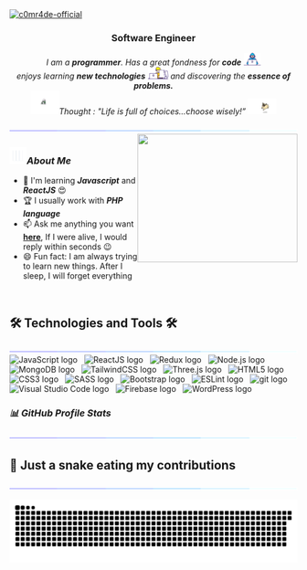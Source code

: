<a href="#" target="_blank">
  <img src="svg/c0mr4de.svg" width="1200" alt="c0mr4de-official" />
</a>
<h3 align="center">Software Engineer</h3>
<p align="center">
  <em>
    I am a <b>programmer</b>. Has a great fondness for <b>code</b> <img src="./images/Developer.gif" width="30px">
    <br>enjoys learning <b>new technologies</b> <img src="./images/Designer.gif" width="36px"> and discovering the <b>essence of problems.</b>
  </em> 
  <br>
  <img src="./images/dog_2.gif" width="50" /><i align="center">Thought : "Life is full of choices…choose wisely!”</i> <img src="./images/dog_1.gif" width="50" />
</p>
 <img src="./images/divider.gif" alt="">
 <img  align="right" width=280 height=225px  src="https://cdn.dribbble.com/users/1059583/screenshots/4171367/coding-freak.gif" width="400" />
 
### <img src="./images/stats.gif" width="30px">***About Me***
* 🌱 I'm learning ***Javascript*** and ***ReactJS*** 😍
* 🏆 I usually work with ***PHP language***
* 📫 Ask me anything you want [**here**](..), If I were alive, I would reply within seconds 😉
* 😄 Fun fact: I am always trying to learn new things. After I sleep, I will forget everything

<br>
<h2>🛠 Technologies and Tools 🛠</h2>
 <img src="./images/divider.gif" alt="">
<!-- https://simpleicons.org/ -->
<span><img src="https://img.shields.io/badge/JavaScript-282C34?logo=javascript&logoColor=F7DF1E" alt="JavaScript logo" title="JavaScript" height="25" /></span>
&nbsp;
<span><img src="https://img.shields.io/badge/ReactJS-282C34?logo=react&logoColor=61DAFB" alt="ReactJS logo" title="ReactJS" height="25" /></span>
&nbsp;
<span><img src="https://img.shields.io/badge/Redux-282C34?logo=redux&logoColor=764ABC" alt="Redux logo" title="Redux" height="25" /></span>
&nbsp;
<span><img src="https://img.shields.io/badge/Node.js-282C34?logo=node.js&logoColor=00F200" alt="Node.js logo" title="Node.js" height="25" /></span>
&nbsp;
<span><img src="https://img.shields.io/badge/MongoDB-282C34?logo=mongodb&logoColor=47A248" alt="MongoDB logo" title="MongoDB" height="25" /></span>
&nbsp;
<span><img src="https://img.shields.io/badge/Tailwind%20CSS-282C34?logo=tailwind-css&logoColor=38B2AC" alt="TailwindCSS logo" title="TailwindCSS" height="25" /></span>
&nbsp;
<span><img src="https://img.shields.io/badge/Three.js-282C34?logo=three.js&logoColor=FFFFFF" alt="Three.js logo" title="Three.js" height="25" /></span>
&nbsp;
<span><img src="https://img.shields.io/badge/HTML5-282C34?logo=html5&logoColor=E34F26" alt="HTML5 logo" title="HTML5" height="25" /></span>
&nbsp;
<span><img src="https://img.shields.io/badge/CSS3-282C34?logo=css3&logoColor=1572B6" alt="CSS3 logo" title="CSS3" height="25" /></span>
&nbsp;
<span><img src="https://img.shields.io/badge/Sass-282C34?logo=sass&logoColor=CC6699" alt="SASS logo" title="SASS" height="25" /></span>
&nbsp;
<span><img src="https://img.shields.io/badge/Bootstrap-282C34?logo=bootstrap&logoColor=7952B3" alt="Bootstrap logo" title="Bootstrap" height="25" /></span>
&nbsp;
<span><img src="https://img.shields.io/badge/ESLint-282C34?logo=eslint&logoColor=4B32C3" alt="ESLint logo" title="ESLint" height="25" /></span>
&nbsp;
<span><img src="https://img.shields.io/badge/git-282C34?logo=git&logoColor=F05032" alt="git logo" title="git" height="25" /></span>
&nbsp;
<span><img src="https://img.shields.io/badge/VS%20Code-282C34?logo=visual-studio-code&logoColor=007ACC" alt="Visual Studio Code logo" title="Visual Studio Code" height="25" /></span>
&nbsp;
<span><img src="https://img.shields.io/badge/Firebase-282C34?logo=firebase&logoColor=FFCA28" alt="Firebase logo" title="Firebase" height="25" /></span>
&nbsp;
<span><img src="https://img.shields.io/badge/WordPress-282C34?logo=wordPress&logoColor=21759B" alt="WordPress logo" title="WordPress" height="25" /></span>
&nbsp;
<br>

### ***📊 GitHub Profile Stats***
 <img src="./images/divider.gif" alt="">
 
 
<h2> 🐍 Just a snake eating my contributions</h2>
 <img src="./images/divider.gif" alt="">

![snake gif](https://github.com/c0mr4dev/c0mr4dev/blob/output/github-contribution-grid-snake.svg)
